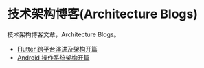 # 技术架构博客(Architecture Blogs)

技术架构博客文章，Architecture Blogs。

* [Flutter 跨平台演进及架构开篇](http://gityuan.com/flutter/)
* [Android 操作系统架构开篇](http://gityuan.com/android/)
